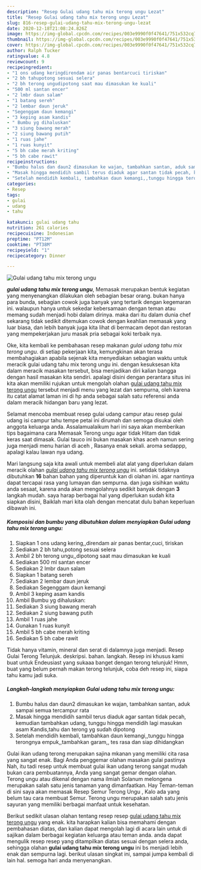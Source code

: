 ```yaml
---
description: "Resep Gulai udang tahu mix terong ungu Lezat"
title: "Resep Gulai udang tahu mix terong ungu Lezat"
slug: 816-resep-gulai-udang-tahu-mix-terong-ungu-lezat
date: 2020-12-18T21:08:24.826Z
image: https://img-global.cpcdn.com/recipes/003e9990f0f47641/751x532cq70/gulai-udang-tahu-mix-terong-ungu-foto-resep-utama.jpg
thumbnail: https://img-global.cpcdn.com/recipes/003e9990f0f47641/751x532cq70/gulai-udang-tahu-mix-terong-ungu-foto-resep-utama.jpg
cover: https://img-global.cpcdn.com/recipes/003e9990f0f47641/751x532cq70/gulai-udang-tahu-mix-terong-ungu-foto-resep-utama.jpg
author: Ralph Tucker
ratingvalue: 4.8
reviewcount: 9
recipeingredient:
- "1 ons udang keringdirendam air panas bentarcuci tiriskan"
- "2 bh tahupotong sesuai selera"
- "2 bh terong ungudipotong saat mau dimasukan ke kuali"
- "500 ml santan encer"
- "2 lmbr daun salam"
- "1 batang sereh"
- "2 lembar daun jeruk"
- "Segenggam daun kemangi"
- "3 keping asam kandis"
- " Bumbu yg dihaluskan"
- "3 siung bawang merah"
- "2 siung bawang putih"
- "1 ruas jahe"
- "1 ruas kunyit"
- "5 bh cabe merah kriting"
- "5 bh cabe rawit"
recipeinstructions:
- "Bumbu halus dan daun2 dimasukan ke wajan, tambahkan santan, aduk sampai semua tercampur rata"
- "Masak hingga mendidih sambil terus diaduk agar santan tidak pecah, kemudian tambahkan udang, tunggu hingga mendidih lagi masukan asam Kandis,tahu dan terong yg sudah dipotong"
- "Setelah mendidih kembali, tambahkan daun kemangi,,tunggu hingga terongnya empuk,,tambahkan garam,, tes rasa dan siap dihidangkan"
categories:
- Resep
tags:
- gulai
- udang
- tahu

katakunci: gulai udang tahu 
nutrition: 261 calories
recipecuisine: Indonesian
preptime: "PT12M"
cooktime: "PT38M"
recipeyield: "1"
recipecategory: Dinner

---
```



![Gulai udang tahu mix terong ungu](https://img-global.cpcdn.com/recipes/003e9990f0f47641/751x532cq70/gulai-udang-tahu-mix-terong-ungu-foto-resep-utama.jpg)

<b><i>gulai udang tahu mix terong ungu</i></b>, Memasak merupakan bentuk kegiatan yang menyenangkan dilakukan oleh sebagian besar orang. bukan hanya para bunda, sebagian cowok juga banyak yang tertarik dengan kegemaran ini. walaupun hanya untuk sekedar kebersamaan dengan teman atau memang sudah menjadi hobi dalam dirinya. maka dari itu dalam dunia chef sekarang tidak sedikit ditemukan cowok dengan keahlian memasak yang luar biasa, dan lebih banyak juga kita lihat di bermacam depot dan restoran yang mempekerjakan juru masak pria sebagai koki terbaik nya.

Oke, kita kembali ke pembahasan resep makanan <i>gulai udang tahu mix terong ungu</i>. di setiap pekerjaan kita, kemungkinan akan terasa membahagiakan apabila sejenak kita menyediakan sebagian waktu untuk meracik gulai udang tahu mix terong ungu ini. dengan kesuksesan kita dalam meracik masakan tersebut, bisa menjadikan diri kalian bangga dengan hasil masakan kita sendiri. apalagi disini dengan perantara situs ini kita akan memiliki rujukan untuk mengolah olahan <u>gulai udang tahu mix terong ungu</u> tersebut menjadi menu yang lezat dan sempurna, oleh karena itu catat alamat laman ini di hp anda sebagai salah satu referensi anda dalam meracik hidangan baru yang lezat.

Selamat mencoba membuat resep gulai udang campur atau resep gulai udang isi campur tahu tempe petai ini dirumah dan semoga disukai oleh anggota keluarga anda. Assalamualaikum hari ini saya akan memberikan tips bagaimana cara Memasak Terong ungu agar tidak Hitam dan tidak keras saat dimasak. Gulai tauco ini bukan masakan khas aceh namun sering juga menjadi menu harian di aceh , Rasanya enak sekali. aroma sedappp, apalagi kalau lawan nya udang.


Mari langsung saja kita awali untuk membeli alat alat yang diperlukan dalam meracik olahan <u><i>gulai udang tahu mix terong ungu</i></u> ini. setidak tidaknya dibutuhkan <b>16</b> bahan bahan yang diperuntuk kan di olahan ini. agar nantinya dapat tercapai rasa yang lumayan dan sempurna. dan juga sisihkan waktu anda sesaat, karena anda akan mengolahnya sedikit banyak dengan <b>3</b> langkah mudah. saya harap berbagai hal yang diperlukan sudah kita siapkan disini, Baiklah mari kita olah dengan mencatat dulu bahan keperluan dibawah ini.

<!--inarticleads1-->

##### Komposisi dan bumbu yang dibutuhkan dalam menyiapkan Gulai udang tahu mix terong ungu:

1. Siapkan 1 ons udang kering,,direndam air panas bentar,cuci, tiriskan
1. Sediakan 2 bh tahu,potong sesuai selera
1. Ambil 2 bh terong ungu,,dipotong saat mau dimasukan ke kuali
1. Sediakan 500 ml santan encer
1. Sediakan 2 lmbr daun salam
1. Siapkan 1 batang sereh
1. Sediakan 2 lembar daun jeruk
1. Sediakan Segenggam daun kemangi
1. Ambil 3 keping asam kandis
1. Ambil  Bumbu yg dihaluskan:
1. Sediakan 3 siung bawang merah
1. Sediakan 2 siung bawang putih
1. Ambil 1 ruas jahe
1. Gunakan 1 ruas kunyit
1. Ambil 5 bh cabe merah kriting
1. Sediakan 5 bh cabe rawit


Tidak hanya vitamin, mineral dan serat di dalamnya juga menjadi. Resep Gulai Terong Telunjuk. deskripsi. bahan. langkah. Resep ini khusus kami buat untuk Endeusiast yang sukaaa banget dengan terong telunjuk! Hmm, buat yang belum pernah makan terong telunjuk, coba deh resep ini, siapa tahu kamu jadi suka. 

<!--inarticleads2-->

##### Langkah-langkah menyiapkan Gulai udang tahu mix terong ungu:

1. Bumbu halus dan daun2 dimasukan ke wajan, tambahkan santan, aduk sampai semua tercampur rata
1. Masak hingga mendidih sambil terus diaduk agar santan tidak pecah, kemudian tambahkan udang, tunggu hingga mendidih lagi masukan asam Kandis,tahu dan terong yg sudah dipotong
1. Setelah mendidih kembali, tambahkan daun kemangi,,tunggu hingga terongnya empuk,,tambahkan garam,, tes rasa dan siap dihidangkan


Gulai ikan udang terong merupakan sajina mkanan yang memiliki cita rasa yang sangat enak. Bagi Anda penggemar olahan masakan gulai pastinya Nah, itu tadi resep untuk membuat gulai ikan udang terong sangat mudah bukan cara pembuatannya, Anda yang sangat gemar dengan olahan. Terong ungu atau dikenal dengan nama ilmiah Solanum melongena merupakan salah satu jenis tanaman yang dimanfaatkan. Hay Teman-teman di sini saya akan memasak Resep Semur Terong Ungu , Kalo ada yang belum tau cara membuat Semur. Terong ungu merupakan salah satu jenis sayuran yang memiliki berbagai manfaat untuk kesehatan. 

Berikut sedikit ulasan olahan tentang resep resep <u>gulai udang tahu mix terong ungu</u> yang enak. kita harapkan kalian bisa memahami dengan pembahasan diatas, dan kalian dapat mengolah lagi di acara lain untuk di sajikan dalam berbagai kegiatan keluarga atau teman anda. anda dapat mengulik resep resep yang ditampilkan diatas sesuai dengan selera anda, sehingga olahan <b>gulai udang tahu mix terong ungu</b> ini bs menjadi lebih enak dan sempurna lagi. berikut ulasan singkat ini, sampai jumpa kembali di lain hal. semoga hari anda menyenangkan.
